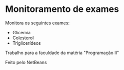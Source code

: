# Monitoramento de exames

Monitora os seguintes exames:
  - Glicemia
  - Colesterol
  - Triglicerídeos
    
Trabalho para a faculdade da matéria "Programação II"

Feito pelo NetBeans
